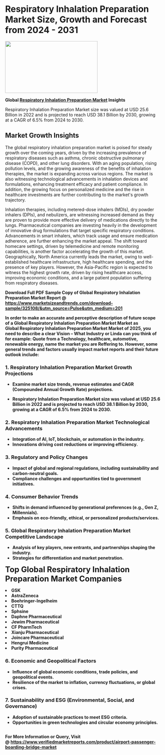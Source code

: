 <H1>Respiratory Inhalation Preparation Market Size, Growth and Forecast from 2024 - 2031</H1><img class="aligncenter size-medium wp-image-584254" src="https://thirdeyenews.in/wp-content/uploads/2024/09/Global-Market-Research-300x168.jpeg" alt="" width="300" height="168" /><p><strong>Global&nbsp;<a href="https://www.marketsizeandtrends.com/download-sample/325108/&amp;utm_source=Pulse&amp;utm_medium=201">Respiratory Inhalation Preparation Market</a> Insights</strong></p><p>Respiratory Inhalation Preparation Market size was valued at USD 25.6 Billion in 2022 and is projected to reach USD 38.1 Billion by 2030, growing at a CAGR of 6.5% from 2024 to 2030.</p><p><h2>Market Growth Insights</h2> <p>The global respiratory inhalation preparation market is poised for steady growth over the coming years, driven by the increasing prevalence of respiratory diseases such as asthma, chronic obstructive pulmonary disease (COPD), and other lung disorders. With an aging population, rising pollution levels, and the growing awareness of the benefits of inhalation therapies, the market is expanding across various regions. The market is also witnessing technological advancements in inhalation devices and formulations, enhancing treatment efficacy and patient compliance. In addition, the growing focus on personalized medicine and the rise in healthcare investments are further contributing to the market's growth trajectory.</p> <p><strong></strong></p> <p>Inhalation therapies, including metered-dose inhalers (MDIs), dry powder inhalers (DPIs), and nebulizers, are witnessing increased demand as they are proven to provide more effective delivery of medications directly to the lungs. Pharmaceutical companies are investing heavily in the development of innovative drug formulations that target specific respiratory conditions. Advancements in smart inhalers, which track usage and ensure medication adherence, are further enhancing the market appeal. The shift toward homecare settings, driven by telemedicine and remote monitoring capabilities, is another factor accelerating the growth of this market. Geographically, North America currently leads the market, owing to well-established healthcare infrastructure, high healthcare spending, and the presence of key players. However, the Asia-Pacific region is expected to witness the highest growth rate, driven by rising healthcare access, improving economic conditions, and a large patient population suffering from respiratory diseases.</p> <p><strong></p><p><span class=""><strong>Download Full PDF Sample Copy of Global Respiratory Inhalation Preparation Market Report</strong> @ <a href="https://www.marketsizeandtrends.com/download-sample/325108/&amp;utm_source=Pulse&amp;utm_medium=201" target="_blank">https://www.marketsizeandtrends.com/download-sample/325108/&amp;utm_source=Pulse&amp;utm_medium=201</a></span></p><p>In order to make an accurate and perceptive description of future scope of a Global&nbsp;Respiratory Inhalation Preparation Market Market as Global&nbsp;Respiratory Inhalation Preparation Market Market of 2025, you need to describe a clear Vision &ndash; What Industry or Linda can you think of for example: Quote from a Technology, healthcare, automotive, renewable energy, name the market you are Reffering to. However, some general trends and factors usually impact market reports and their future outlook include:</p><h3>1.&nbsp;<strong>Respiratory Inhalation Preparation Market Growth Projections</strong></h3><ul><li>Examine market size trends, revenue estimates and CAGR (Compounded Annual Growth Rate) projections.</li><li><p>Respiratory Inhalation Preparation Market size was valued at USD 25.6 Billion in 2022 and is projected to reach USD 38.1 Billion by 2030, growing at a CAGR of 6.5% from 2024 to 2030.</p></li></ul><h3>2.&nbsp;<strong>Respiratory Inhalation Preparation Market Technological Advancements</strong></h3><ul><li>Integration of AI, IoT, blockchain, or automation in the industry.</li><li>Innovations driving cost reductions or improving efficiency.</li></ul><h3>3.&nbsp;<strong>Regulatory and Policy Changes</strong></h3><ul><li>Impact of global and regional regulations, including sustainability and carbon-neutral goals.</li><li>Compliance challenges and opportunities tied to government initiatives.</li></ul><h3>4.&nbsp;<strong>Consumer Behavior Trends</strong></h3><ul><li>Shifts in demand influenced by generational preferences (e.g., Gen Z, Millennials).</li><li>Emphasis on eco-friendly, ethical, or personalized products/services.</li></ul><h3>5.&nbsp;<strong>Global Respiratory Inhalation Preparation Market Competitive Landscape</strong></h3><ul><li>Analysis of key players, new entrants, and partnerships shaping the industry.</li><li>Strategies for differentiation and market penetration.</li></ul><p data-pm-slice="1 1 []"><span style="color: inherit; font-family: inherit; font-size: 25px;">Top Global Respiratory Inhalation Preparation Market Companies</span></p><div class="" data-test-id=""><p><li>GSK</li><li> AstraZeneca</li><li> Boehringer-Ingelheim</li><li> CTTQ</li><li> Sphsine</li><li> Daphne Pharmaceutical</li><li> Jewim Pharmaceutical</li><li> CF PharmTech</li><li> Xianju Pharmaceutical</li><li> Joincare Pharmaceutical</li><li> Hengrui Medicine</li><li> Purity Pharmaceutical</li></p></div><h3>6.&nbsp;<strong>Economic and Geopolitical Factors</strong></h3><ul><li>Influence of global economic conditions, trade policies, and geopolitical events.</li><li>Resilience of the market to inflation, currency fluctuations, or global crises.</li></ul><h3>7.&nbsp;<strong>Sustainability and ESG (Environmental, Social, and Governance)</strong></h3><ul><li>Adoption of sustainable practices to meet ESG criteria.</li><li>Opportunities in green technologies and circular economy principles.</li></ul><h2><strong style="font-size: 14px;">For More Information or Query, Visit @&nbsp;</strong><a style="background-color: #ffffff; font-size: 14px;" href="https://www.marketsizeandtrends.com/report/respiratory-inhalation-preparation-market/" target="_blank">https://www.verifiedmarketreports.com/product/airport-passenger-boarding-bridge-market</a></h2>
